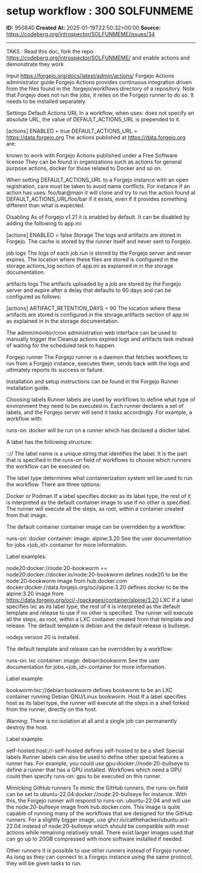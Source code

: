 # setup workflow : 300 SOLFUNMEME

**ID:** 950840
**Created At:** 2025-01-19T22:50:32+00:00
**Source:** https://codeberg.org/introspector/SOLFUNMEME/issues/34

---

TAKS : 
Read this doc, fork the repo 
https://codeberg.org/introspector/SOLFUNMEME/
 and enable actions and demonstrate they work

Input  https://forgejo.org/docs/latest/admin/actions/
Forgejo Actions administrator guide
Forgejo Actions provides continuous integration driven from the files found in the .forgejo/workflows directory of a repository. Note that Forgejo does not run the jobs, it relies on the Forgejo runner to do so. It needs to be installed separately.

Settings
Default Actions URL
In a workflow, when uses: does not specify an absolute URL, the value of DEFAULT_ACTIONS_URL is prepended to it.

[actions]
ENABLED = true
DEFAULT_ACTIONS_URL = https://data.forgejo.org
The actions published at https://data.forgejo.org are:

known to work with Forgejo Actions
published under a Free Software license
They can be found in organizations such as actions for general purpose actions, docker for those related to Docker and so on.

When setting DEFAULT_ACTIONS_URL to a Forgejo instance with an open registration, care must be taken to avoid name conflicts. For instance if an action has uses: foo/bar@main it will clone and try to run the action found at DEFAULT_ACTIONS_URL/foo/bar if it exists, even if it provides something different than what is expected.

Disabling
As of Forgejo v1.21 it is enabled by default. It can be disabled by adding the following to app.ini:

[actions]
ENABLED = false
Storage
The logs and artifacts are stored in Forgejo. The cache is stored by the runner itself and never sent to Forgejo.

job logs
The logs of each job run is stored by the Forgejo server and never expires. The location where these files are stored is configured in the storage.actions_log section of app.ini as explained in in the storage documentation.

artifacts logs
The artifacts uploaded by a job are stored by the Forgejo server and expire after a delay that defaults to 90 days and can be configured as follows:

[actions]
ARTIFACT_RETENTION_DAYS = 90
The location where these artifacts are stored is configured in the storage.artifacts section of app.ini as explained in in the storage documentation.

The admin/monitor/cron administration web interface can be used to manually trigger the Cleanup actions expired logs and artifacts task instead of waiting for the scheduled task to happen.

Forgejo runner
The Forgejo runner is a daemon that fetches workflows to run from a Forgejo instance, executes them, sends back with the logs and ultimately reports its success or failure.

Installation and setup instructions can be found in the Forgejo Runner installation guide.

Choosing labels
Runner labels are used by workflows to define what type of environment they need to be executed in. Each runner declares a set of labels, and the Forgejo server will send it tasks accordingly. For example, a workflow with:

runs-on: docker
will be run on a runner which has declared a docker label.

A label has the following structure:

<label-name>:<label-type>://<default-image>
The label name is a unique string that identifies the label. It is the part that is specified in the runs-on field of workflows to choose which runners the workflow can be executed on.

The label type determines what containerization system will be used to run the workflow. There are three options:

Docker or Podman
If a label specifies docker as its label type, the rest of it is interpreted as the default container image to use if no other is specified. The runner will execute all the steps, as root, within a container created from that image.

The default container container image can be overridden by a workflow:

runs-on: docker
container:
  image: alpine:3.20
See the user documentation for jobs.<job_id>.container for more information.

Label examples:

node20:docker://node:20-bookworm == node20:docker://docker.io/node:20-bookworm defines node20 to be the node:20-bookworm image from hub.docker.com
docker:docker://data.forgejo.org/oci/alpine:3.20 defines docker to be the alpine:3.20 image from https://data.forgejo.org/oci/-/packages/container/alpine/3.20
LXC
If a label specifies lxc as its label type, the rest of it is interpreted as the default template and release to use if no other is specified. The runner will execute all the steps, as root, within a LXC container created from that template and release. The default template is debian and the default release is bullseye.

nodejs version 20 is installed.

The default template and release can be overridden by a workflow:

runs-on: lxc
container:
  image: debian:bookworm
See the user documentation for jobs.<job_id>.container for more information.

Label example:

bookworm:lxc://debian:bookworm defines bookworm to be an LXC container running Debian GNU/Linux bookworm.
Host
If a label specifies host as its label type, the runner will execute all the steps in a shell forked from the runner, directly on the host.

Warning: There is no isolation at all and a single job can permanently destroy the host.

Label example:

self-hosted:host://-self-hosted defines self-hosted to be a shell
Special labels
Runner labels can also be used to define other special features a runner has. For example, you could use gpu:docker://node:20-bullseye to define a runner that has a GPU installed. Workflows which need a GPU could then specify runs-on: gpu to be executed on this runner.

Mimicking GitHub runners
To mimic the GitHub runners, the runs-on field can be set to ubuntu-22.04:docker://node:20-bullseye for instance. With this, the Forgejo runner will respond to runs-on: ubuntu-22.04 and will use the node:20-bullseye image from hub.docker.com. This image is quite capable of running many of the workflows that are designed for the GitHub runners. For a slightly bigger image, use ghcr.io/catthehacker/ubuntu:act-22.04 instead of node:20-bullseye which should be compatible with most actions while remaining relatively small. There exist larger images used that can go up to 20GB compressed with more software installed if needed.

Other runners
It is possible to use other runners instead of Forgejo runner. As long as they can connect to a Forgejo instance using the same protocol, they will be given tasks to run.
